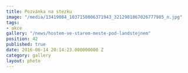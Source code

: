 ```yaml
---
title: Pozvánka na stezku
image: "/media/13419084_1037150806371943_3212901867026777985_n.jpg"
tags:
- akce
gallery: "/news/hostem-ve-starem-meste-pod-landstejnem"
position: 42
published: true
date: 2016-06-14 20:14:23.000000000 Z
category: gallery
layout: photo
---
```

